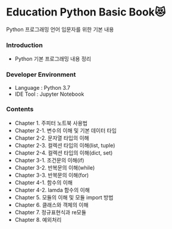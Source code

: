 # Education Python Basic Book:heart_eyes_cat:
  Python 프로그래밍 언어 입문자를 위한 기본 내용

### Introduction
  - Python 기본 프로그래밍 내용 정리

### Developer Environment
  - Language : Python 3.7
  - IDE Tool : Jupyter Notebook

### Contents
  - Chapter 1. 주피터 노트북 사용법
  - Chapter 2-1. 변수의 이해 및 기본 데이터 타입
  - Chapter 2-2. 문자열 타입의 이해
  - Chapter 2-3. 컬렉션 타입의 이해(list, tuple)
  - Chapter 2-4. 컬렉션 타입의 이해(dict, set)
  - Chapter 3-1. 조건문의 이해(if)
  - Chapter 3-2. 반복문의 이해(while)
  - Chapter 3-3. 반복문의 이해(for)
  - Chapter 4-1. 함수의 이해
  - Chapter 4-2. lamda 함수의 이해
  - Chapter 5. 모듈의 이해 및 모듈 import 방법
  - Chapter 6. 클래스와 객체의 이해
  - Chapter 7. 정규표현식과 re모듈
  - Chapter 8. 예외처리
